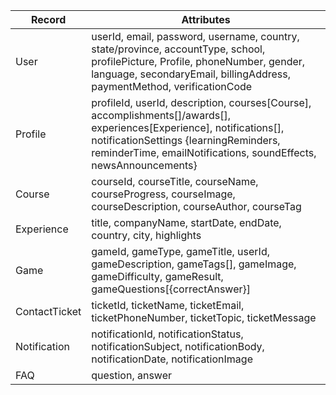 Record | Attributes 
--- | ---
User | userId, email, password, username, country, state/province, accountType, school, profilePicture, Profile, phoneNumber, gender, language, secondaryEmail, billingAddress, paymentMethod, verificationCode
Profile | profileId, userId, description, courses[Course], accomplishments[]/awards[], experiences[Experience], notifications[], notificationSettings {learningReminders, reminderTime, emailNotifications, soundEffects, newsAnnouncements}
Course | courseId, courseTitle, courseName, courseProgress, courseImage, courseDescription, courseAuthor, courseTag
Experience | title, companyName, startDate, endDate, country, city, highlights
Game | gameId, gameType, gameTitle, userId, gameDescription, gameTags[], gameImage, gameDifficulty, gameResult, gameQuestions[{correctAnswer}]
ContactTicket | ticketId, ticketName, ticketEmail, ticketPhoneNumber, ticketTopic, ticketMessage
Notification | notificationId, notificationStatus, notificationSubject, notificationBody, notificationDate, notificationImage
FAQ | question, answer
